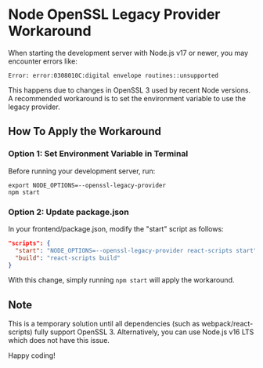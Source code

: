 # Node OpenSSL Legacy Provider Workaround

When starting the development server with Node.js v17 or newer, you may encounter errors like:

```
Error: error:0308010C:digital envelope routines::unsupported
```

This happens due to changes in OpenSSL 3 used by recent Node versions. A recommended workaround is to set the environment variable to use the legacy provider.

## How To Apply the Workaround

### Option 1: Set Environment Variable in Terminal
Before running your development server, run:
```
export NODE_OPTIONS=--openssl-legacy-provider
npm start
```

### Option 2: Update package.json
In your frontend/package.json, modify the "start" script as follows:
```json
"scripts": {
  "start": "NODE_OPTIONS=--openssl-legacy-provider react-scripts start",
  "build": "react-scripts build"
}
```

With this change, simply running `npm start` will apply the workaround.

## Note
This is a temporary solution until all dependencies (such as webpack/react-scripts) fully support OpenSSL 3. Alternatively, you can use Node.js v16 LTS which does not have this issue.

Happy coding!
